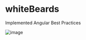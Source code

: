 # whiteBeards

Implemented Angular Best Practices

![image](https://github.com/user-attachments/assets/53e735ea-7f64-4351-9d40-1895655417f2)
